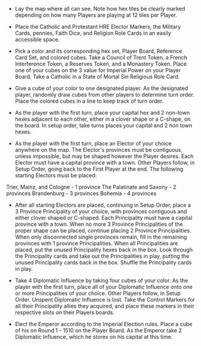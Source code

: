 - Lay the map where all can see. Note how hex tiles be clearly marked depending on how many Players are playing at 12 tiles per Player. 

- Place the Catholic and Protestant HRE Elector Markers, the Military Cards, pennies, Faith Dice, and Religion Role Cards in an easily accessible space.

- Pick a color and its corresponding hex set, Player Board, Reference Card Set, and colored cubes. Take a Council of Trent Token, a French Interference Token, a Reserves Token, and a Monastery Token. Place one of your cubes on the 3 value for Imperial Power on your Player Board. Take a Catholic in a State of Mortal Sin Religious Role Card.

- Give a cube of your color to one designated player. As the designated player, randomly draw cubes from other players to determine turn order. Place the colored cubes in a line to keep track of turn order.

- As the player with the first turn, place your capital hex and 2 non-town hexes adjacent to each other, either in a clover shape or a C-shape, on the board. In setup order, take turns places your capital and 2 non town hexes.

- As the player with the first turn, place an Elector of your choice anywhere on the map. The Elector's provinces must be contiguous, unless impossible, but may be shaped however the Player desires. Each Elector must have a capital province with a town. Other Players follow, in Setup Order, going back to the First Player at the end. The following starting Electors must be placed:

Trier, Mainz, and Cologne - 1 province
The Palatinate and Saxony - 2 provinces
Brandenburg - 3 provinces
Bohemia - 4 provinces

- After all starting Electors are placed, continuing in Setup Order, place a 3 Province Principality of your choice, with provinces contiguous and either clover shaped or C-shaped. Each Principality must have a capital province with a town. When no more 3 Province Principalities of the proper shape can be placed, continue placing 2 Province Principalities. When only disconnected single provinces remain, fill in the remaining provinces with 1 province Principalities. When all Principalities are placed, put the unused Principality hexes back in the box. Look through the Principality cards and take out the Principalities in play, putting the unused Principality cards back in the box. Shuffle the Principality cards in play.

- Take 4 Diplomatic Influence by taking four cubes of your color. As the player with the first turn, place all of your Diplomatic Influence onto one or more Principalities of your choice. Other Players follow, in Setup Order. Unspent Diplomatic Influence is lost. Take the Control Markers for all their Principality allies they acquired, and place these markers in their respective slots on their Players boards.

- Elect the Emperor according to the Imperial Election rules. Place a cube of his on Round 1 - 1510 on the Player Board. As the Emperor take 2 Diplomatic Influence, which he stores on his capital at this time.